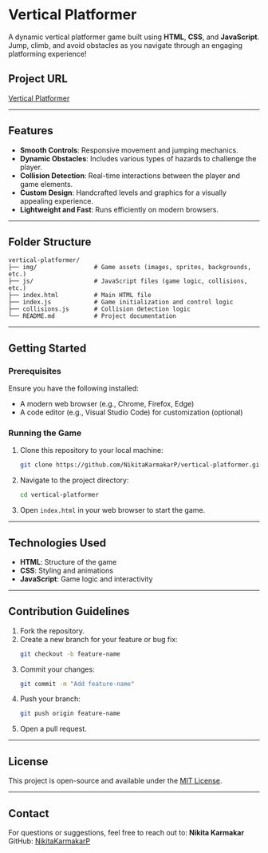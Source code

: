 # Vertical Platformer

A dynamic vertical platformer game built using **HTML**, **CSS**, and **JavaScript**. Jump, climb, and avoid obstacles as you navigate through an engaging platforming experience!

## Project URL
[Vertical Platformer](https://nikitakarmakarp.github.io/vertical-platformer/)

---

## Features
- **Smooth Controls**: Responsive movement and jumping mechanics.
- **Dynamic Obstacles**: Includes various types of hazards to challenge the player.
- **Collision Detection**: Real-time interactions between the player and game elements.
- **Custom Design**: Handcrafted levels and graphics for a visually appealing experience.
- **Lightweight and Fast**: Runs efficiently on modern browsers.

---

## Folder Structure
```
vertical-platformer/
├── img/                # Game assets (images, sprites, backgrounds, etc.)
├── js/                 # JavaScript files (game logic, collisions, etc.)
├── index.html          # Main HTML file
├── index.js            # Game initialization and control logic
├── collisions.js       # Collision detection logic
└── README.md           # Project documentation
```

---

## Getting Started

### Prerequisites
Ensure you have the following installed:
- A modern web browser (e.g., Chrome, Firefox, Edge)
- A code editor (e.g., Visual Studio Code) for customization (optional)

### Running the Game
1. Clone this repository to your local machine:
   ```bash
   git clone https://github.com/NikitaKarmakarP/vertical-platformer.git
   ```
2. Navigate to the project directory:
   ```bash
   cd vertical-platformer
   ```
3. Open `index.html` in your web browser to start the game.

---

## Technologies Used
- **HTML**: Structure of the game
- **CSS**: Styling and animations
- **JavaScript**: Game logic and interactivity

---

## Contribution Guidelines
1. Fork the repository.
2. Create a new branch for your feature or bug fix:
   ```bash
   git checkout -b feature-name
   ```
3. Commit your changes:
   ```bash
   git commit -m "Add feature-name"
   ```
4. Push your branch:
   ```bash
   git push origin feature-name
   ```
5. Open a pull request.

---

## License
This project is open-source and available under the [MIT License](LICENSE).

---

## Contact
For questions or suggestions, feel free to reach out to:
**Nikita Karmakar**  
GitHub: [NikitaKarmakarP](https://github.com/NikitaKarmakarP)
